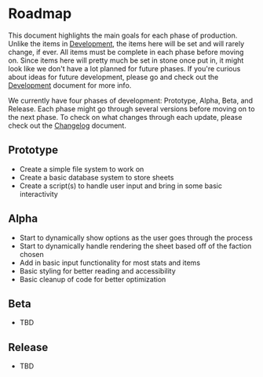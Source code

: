 # Roadmap
This document highlights the main goals for each phase of production. Unlike the items in [Development](./Development.md), the items here will be set and will rarely change, if ever. All items must be complete in each phase before moving on. Since items here will pretty much be set in stone once put in, it might look like we don't have a lot planned for future phases. If you're curious about ideas for future development, please go and check out the [Development](./Development.md) document for more info.

We currently have four phases of development: Prototype, Alpha, Beta, and Release. Each phase might go through several versions before moving on to the next phase. To check on what changes through each update, please check out the [Changelog](./Changelog.md) document.

## Prototype
- Create a simple file system to work on
- Create a basic database system to store sheets
- Create a script(s) to handle user input and bring in some basic interactivity

## Alpha
- Start to dynamically show options as the user goes through the process
- Start to dynamically handle rendering the sheet based off of the faction chosen
- Add in basic input functionality for most stats and items
- Basic styling for better reading and accessibility
- Basic cleanup of code for better optimization

## Beta
- TBD

## Release
- TBD